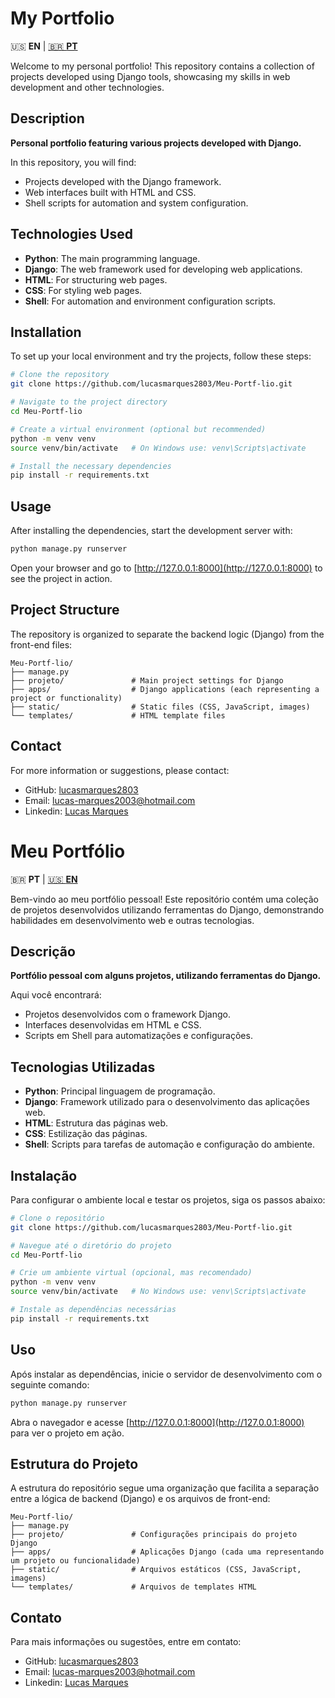 # My Portfolio

🇺🇸 **EN** | [🇧🇷 **PT**](#meu-portf%C3%B3lio)

Welcome to my personal portfolio! This repository contains a collection of projects developed using Django tools, showcasing my skills in web development and other technologies.

## Description

**Personal portfolio featuring various projects developed with Django.**

In this repository, you will find:
- Projects developed with the Django framework.
- Web interfaces built with HTML and CSS.
- Shell scripts for automation and system configuration.

## Technologies Used

- **Python**: The main programming language.
- **Django**: The web framework used for developing web applications.
- **HTML**: For structuring web pages.
- **CSS**: For styling web pages.
- **Shell**: For automation and environment configuration scripts.

## Installation

To set up your local environment and try the projects, follow these steps:

```bash
# Clone the repository
git clone https://github.com/lucasmarques2803/Meu-Portf-lio.git

# Navigate to the project directory
cd Meu-Portf-lio

# Create a virtual environment (optional but recommended)
python -m venv venv
source venv/bin/activate   # On Windows use: venv\Scripts\activate

# Install the necessary dependencies
pip install -r requirements.txt
```

## Usage

After installing the dependencies, start the development server with:

```bash
python manage.py runserver
```

Open your browser and go to [http://127.0.0.1:8000](http://127.0.0.1:8000) to see the project in action.

## Project Structure

The repository is organized to separate the backend logic (Django) from the front-end files:

```
Meu-Portf-lio/
├── manage.py
├── projeto/               # Main project settings for Django
├── apps/                  # Django applications (each representing a project or functionality)
├── static/                # Static files (CSS, JavaScript, images)
└── templates/             # HTML template files
```

## Contact

For more information or suggestions, please contact:

- GitHub: [lucasmarques2803](https://github.com/lucasmarques2803)
- Email: [lucas-marques2003@hotmail.com](mailto:lucas-marques2003@hotmail.com)
- Linkedin: [Lucas Marques](https://www.linkedin.com/in/lucas-martins-marques/)

# Meu Portfólio

🇧🇷 **PT** | [🇺🇸 **EN**](#my-portfolio)

Bem-vindo ao meu portfólio pessoal! Este repositório contém uma coleção de projetos desenvolvidos utilizando ferramentas do Django, demonstrando habilidades em desenvolvimento web e outras tecnologias.

## Descrição

**Portfólio pessoal com alguns projetos, utilizando ferramentas do Django.**

Aqui você encontrará:
- Projetos desenvolvidos com o framework Django.
- Interfaces desenvolvidas em HTML e CSS.
- Scripts em Shell para automatizações e configurações.

## Tecnologias Utilizadas

- **Python**: Principal linguagem de programação.
- **Django**: Framework utilizado para o desenvolvimento das aplicações web.
- **HTML**: Estrutura das páginas web.
- **CSS**: Estilização das páginas.
- **Shell**: Scripts para tarefas de automação e configuração do ambiente.

## Instalação

Para configurar o ambiente local e testar os projetos, siga os passos abaixo:

```bash
# Clone o repositório
git clone https://github.com/lucasmarques2803/Meu-Portf-lio.git

# Navegue até o diretório do projeto
cd Meu-Portf-lio

# Crie um ambiente virtual (opcional, mas recomendado)
python -m venv venv
source venv/bin/activate   # No Windows use: venv\Scripts\activate

# Instale as dependências necessárias
pip install -r requirements.txt
```

## Uso

Após instalar as dependências, inicie o servidor de desenvolvimento com o seguinte comando:

```bash
python manage.py runserver
```

Abra o navegador e acesse [http://127.0.0.1:8000](http://127.0.0.1:8000) para ver o projeto em ação.

## Estrutura do Projeto

A estrutura do repositório segue uma organização que facilita a separação entre a lógica de backend (Django) e os arquivos de front-end:

```
Meu-Portf-lio/
├── manage.py
├── projeto/               # Configurações principais do projeto Django
├── apps/                  # Aplicações Django (cada uma representando um projeto ou funcionalidade)
├── static/                # Arquivos estáticos (CSS, JavaScript, imagens)
└── templates/             # Arquivos de templates HTML
```

## Contato

Para mais informações ou sugestões, entre em contato:

- GitHub: [lucasmarques2803](https://github.com/lucasmarques2803)
- Email: [lucas-marques2003@hotmail.com](mailto:lucas-marques2003@hotmail.com)
- Linkedin: [Lucas Marques](https://www.linkedin.com/in/lucas-martins-marques/)
